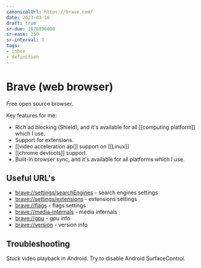 ```yaml
---
canonicalUrl: https://brave.com/
date: 2023-03-16
draft: true
sr-due: 1678896000
sr-ease: 250
sr-interval: 3
tags:
- inbox
- definition
---
```


# Brave (web browser)

Free open source browser.

Key features for me:

- Rich ad blocking (Shield), and it's available for all [[computing platform]]
  which I use.
- Support for extensions.
- [[video acceleration api]] support on [[Linux]]
- [[chrome devtools]] support.
- Built-in browser sync, and it's available for all platforms which I use.

## Useful URL's

- [brave://settings/searchEngines](brave://settings/searchEngines) - search
  engines settings
- [brave://settings/extensions](brave://settings/extensions) - extensions
  settings
- [brave://flags](brave://flags) - flags settings
- [brave://media-internals](brave://media-internals) - media internals
- [brave://gpu](brave://gpu) - gpu info
- [brave://version](brave://version) - version info

## Troubleshooting

Stuck video playback in Android. Try to disable Android SurfaceControl.
